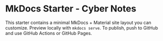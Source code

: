 # MkDocs Starter - Cyber Notes

This starter contains a minimal MkDocs + Material site layout you can customize.
Preview locally with `mkdocs serve`. To publish, push to GitHub and use GitHub Actions or GitHub Pages.
